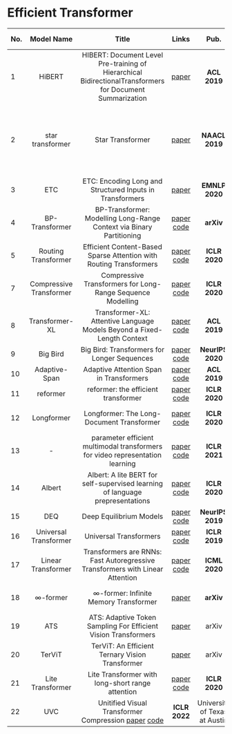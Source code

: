 # Efficient Transformer

|No.  |Model Name |Title |Links |Pub. | Organization| Release Time |
|-----|:-----:|:-----:|:-----:|:--------:|:---:|:-------:|
|1|HiBERT |HIBERT: Document Level Pre-training of Hierarchical BidirectionalTransformers for Document Summarization |[paper](https://arxiv.org/pdf/1905.06566.pdf) |__ACL 2019__|Microsoft Research Asia|16 May 2019|
|2|star transformer|Star Transformer |[paper](https://www.aclweb.org/anthology/N19-1133.pdf) |__NAACL 2019__|Shanghai Key Laboratory of Intelligent Information Processing, Fudan University|25 Feb 2019|
|3|ETC |ETC: Encoding Long and Structured Inputs in Transformers |[paper](https://www.aclweb.org/anthology/2020.emnlp-main.19.pdf) |__EMNLP 2020__|Google AI|16 November 2020|
|4|BP-Transformer |BP-Transformer: Modelling Long-Range Context via Binary Partitioning |[paper](https://arxiv.org/pdf/1911.04070.pdf) [code](https://github.com/yzh119/BPT)|__arXiv__|AWS Shanghai AI Lab|11 November 2019|
|5|Routing Transformer |Efficient Content-Based Sparse Attention with Routing Transformers |[paper](https://openreview.net/forum?id=B1gjs6EtDr) [code](https://github.com/lucidrains/routing-transformer)|__ICLR 2020__|Google AI|1 Februray 2021|
|7|Compressive Transformer |Compressive Transformers for Long-Range Sequence Modelling |[paper](https://openreview.net/pdf?id=SylKikSYDH) [code](https://github.com/lucidrains/compressive-transformer-pytorch)|__ICLR 2020__|Deep Mind|25 Sep 2019|
|8|Transformer-XL |Transformer-XL: Attentive Language Models Beyond a Fixed-Length Context |[paper](https://arxiv.org/abs/1901.02860) [code](https://github.com/kimiyoung/transformer-xl)|__ACL 2019__|CMU|9 Jan 2019|
|9|Big Bird |Big Bird: Transformers for Longer Sequences |[paper](https://arxiv.org/abs/2007.14062) [code](https://github.com/google-research/bigbird)|__NeurIPS 2020__|Google Research|8 Jan 2021|
|10|Adaptive-Span |Adaptive Attention Span in Transformers |[paper](https://arxiv.org/pdf/1905.07799.pdf) [code](https://github.com/facebookresearch/adaptive-span)|__ACL 2019__|Facebook AI|19 May 2019|
|11|reformer |reformer: the efficient transformer |[paper](https://arxiv.org/abs/2001.04451) [code](https://github.com/lucidrains/reformer-pytorch)|__ICLR 2020__|Google AI|13 Jan 2020|
|12|Longformer |Longformer: The Long-Document Transformer |[paper](https://arxiv.org/abs/2004.05150) [code](https://github.com/allenai/longformer)|__ICLR 2020__|Allen Insitute for Artificial Intelligence|2 Dec 2020|
|13| - | parameter efficient multimodal transformers for video representation learning | [paper](https://openreview.net/forum?id=6UdQLhqJyFD) [code](https://github.com/sangho-vision/avbert) | __ICLR 2021__| Seoul National University | 8 Dec 2020|
|14| Albert| Albert: A lite BERT for self-supervised learning of language prepresentations | [paper](https://openreview.net/pdf?id=H1eA7AEtvS) [code](https://github.com/google-research/ALBERT) | __ICLR 2020__| Google Research | 26 Sep 2019|
|15| DEQ | Deep Equilibrium Models |[paper](https://proceedings.neurips.cc/paper/2019/file/01386bd6d8e091c2ab4c7c7de644d37b-Paper.pdf) [code](https://github.com/locuslab/deq) |  __NeurIPS 2019__| CMU |3 Sep 2019|
|16| Universal Transformer | Universal Transformers | [paper](https://arxiv.org/pdf/1807.03819.pdf) [code](https://github.com/andreamad8/Universal-Transformer-Pytorch) | __ICLR 2019__| University of Amsterdam | 5 May 2019|
|17| Linear Transformer | Transformers are RNNs: Fast Autoregressive Transformers with Linear Attention | [paper](https://arxiv.org/pdf/2006.16236.pdf) [code](https://linear-transformers.com/) | __ICML 2020__ | Idiap Research Institute | 31 Aug 2020|
|18| ∞-former | ∞-former: Infinite Memory Transformer | [paper](https://arxiv.org/pdf/2109.00301.pdf) | __arXiv__ |Pedro Henrique Martins | 1 Sep 2021|
|19| ATS| ATS: Adaptive Token Sampling For Efficient Vision Transformers| [paper](https://arxiv.org/pdf/2111.15667.pdf) | arXiv | Microsoft|30 Nov 2021|
|20 |TerViT |TerViT: An Efficient Ternary Vision Transformer |[paper](https://arxiv.org/pdf/2201.08050.pdf) | arXiv| Beihang University| 20 Jan 2022|
|21| Lite Transformer| Lite Transformer with long-short range attention| [paper](https://arxiv.org/pdf/2004.11886.pdf) [code](https://github.com/mit-han-lab/lite-transformer) | __ICLR 2020__ | MiT | 24 Apr 2020|
|22|UVC|  Unitified Visual Transformer Compression  [paper](https://github.com/VITA-Group/UVC) [code](https://github.com/VITA-Group/UVC) |__ICLR 2022__ |University of Texas at Austin| 29 Sept 2021|







